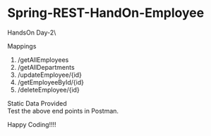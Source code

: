 # Spring-REST-HandOn-Employee

HandsOn Day-2\

Mappings
1. /getAllEmployees
2. /getAllDepartments
3. /updateEmployee/{id}
4. /getEmployeeById/{id}
5. /deleteEmployee/{id}

Static Data Provided\
Test the above end points in Postman.

Happy Coding!!!!
